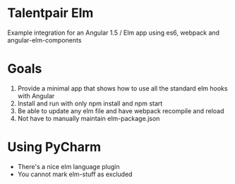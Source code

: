 # Talentpair Elm

Example integration for an Angular 1.5 / Elm app using es6, webpack and angular-elm-components

# Goals
1. Provide a minimal app that shows how to use all the standard elm hooks with Angular
2. Install and run with only npm install and npm start
3. Be able to update any elm file and have webpack recompile and reload
4. Not have to manually maintain elm-package.json


# Using PyCharm
- There's a nice elm language plugin
- You cannot mark elm-stuff as excluded

